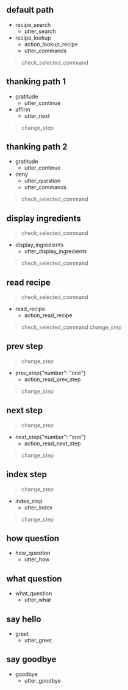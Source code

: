## default path
* recipe_search
  - utter_search
* recipe_lookup
  - action_lookup_recipe
  - utter_commands
> check_selected_command

## thanking path 1
* gratitude
  - utter_continue
* affirm
  - utter_next
> change_step

## thanking path 2
* gratitude
  - utter_continue
* deny
  - utter_question
  - utter_commands
> check_selected_command

## display ingredients
> check_selected_command
* display_ingredients
  - utter_display_ingredients
> check_selected_command

## read recipe
> check_selected_command
* read_recipe
  - action_read_recipe
> check_selected_command
> change_step

## prev step
> change_step
* prev_step{"number": "one"}
  - action_read_prev_step
> change_step
  
## next step
> change_step
* next_step{"number": "one"}
  - action_read_next_step
> change_step
  
## index step
> change_step
* index_step
  - utter_index
> change_step
  
## how question
* how_question
  - utter_how
  
## what question
* what_question
  - utter_what
  
## say hello
* greet
  - utter_greet

## say goodbye
* goodbye
  - utter_goodbye
